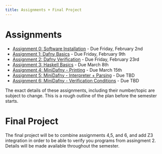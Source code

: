 ```yaml
---
title: Assignments + Final Project
---
```


# Assignments

- [Assignment 0: Software Installation](assignments/0.html) - Due Friday, February 2nd
- [Assignment 1: Dafny Basics](assignments/1.html) - Due Friday, February 9th
- [Assignment 2: Dafny Verification](assignments/2.html) - Due Friday, February 23rd
- [Assignment 3: Haskell Basics](assignments/3.html) - Due March 8th
- [Assignment 4: MiniDafny - Printing](assignments/4.html) - Due March 15th
- [Assignment 5: MiniDafny - Interpreter + Parsing]() - Due TBD
- [Assignment 6: MiniDafny - Verification Conditions]() - Due TBD

The exact details of these assignments, including their number/topic
are subject to change. This is a rough outline of the plan before the
semester starts.

# Final Project

The final project will be to combine assignments 4,5, and 6, and add
Z3 integration in order to be able to verify you programs from assingment
2. Details will be made available throughout the semester.
